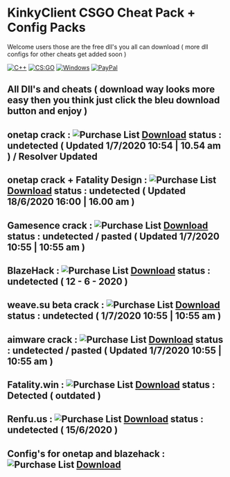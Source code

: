 # KinkyClient CSGO Cheat Pack + Config Packs
Welcome users those are the free dll's you all can download ( more dll configs for other cheats get added soon )

[![C++](https://img.shields.io/badge/language-C%2B%2B-%23f34b7d.svg?style=plastic)](https://en.wikipedia.org/wiki/C%2B%2B) 
[![CS:GO](https://img.shields.io/badge/game-CS%3AGO-yellow.svg?style=plastic)](https://store.steampowered.com/app/730/CounterStrike_Global_Offensive/) 
[![Windows](https://img.shields.io/badge/platform-Windows-0078d7.svg?style=plastic)](https://en.wikipedia.org/wiki/Microsoft_Windows) 
[![PayPal](https://img.shields.io/badge/donate-PayPal-104098.svg?style=plastic&logo=PayPal)](paypal.me/hacklegends)

All Dll's and cheats ( download way looks more easy then you think just click the bleu download button and enjoy )
--------------------------------------------------------------------------------------------------------------------------------------

onetap crack : ![Purchase List](https://i.imgur.com/23pCgTq.png) [**Download**](https://github.com/avangersKinkyClient/KinkyClient-CSGO-Cheaters-Pack-dll-files/releases/download/1/Dutchy.otc.dll) status : undetected ( Updated 1/7/2020 10:54 | 10.54 am ) / Resolver Updated
--------------------------------------------------------------------------------------------------------------------------------------
onetap crack + Fatality Design : ![Purchase List](https://i.imgur.com/23pCgTq.png) [**Download**](https://github.com/avangersKinkyClient/KinkyClient-CSGO-Cheaters-Pack-dll-files/releases/download/6/Dutchy.otc.With.Fatality.Design.dll) status : undetected ( Updated 18/6/2020 16:00 | 16.00 am )
--------------------------------------------------------------------------------------------------------------------------------------
Gamesence crack : ![Purchase List](https://i.imgur.com/23pCgTq.png) [**Download**](https://github.com/avangersKinkyClient/KinkyClient-CSGO-Cheaters-Pack-dll-files/releases/download/2/gamesense.cracked.dll) status : undetected / pasted ( Updated 1/7/2020 10:55 | 10:55 am )
--------------------------------------------------------------------------------------------------------------------------------------
BlazeHack : ![Purchase List](https://i.imgur.com/23pCgTq.png) [**Download**](https://github.com/avangersKinkyClient/KinkyClient-CSGO-Cheaters-Pack-dll-files/releases/download/3/blazehack.dll) status : undetected ( 12 - 6 - 2020 )
--------------------------------------------------------------------------------------------------------------------------------------
weave.su beta crack : ![Purchase List](https://i.imgur.com/23pCgTq.png) [**Download**](https://github.com/avangersKinkyClient/KinkyClient-CSGO-Cheaters-Pack-dll-files/releases/download/5/weave.su.dll) status : undetected ( 1/7/2020 10:55 | 10:55 am )
--------------------------------------------------------------------------------------------------------------------------------------
aimware crack : ![Purchase List](https://i.imgur.com/23pCgTq.png) [**Download**](https://github.com/avangersKinkyClient/KinkyClient-CSGO-Cheaters-Pack-dll-files/releases/download/8/aimware.dll) status : undetected / pasted ( Updated 1/7/2020 10:55 | 10:55 am )
--------------------------------------------------------------------------------------------------------------------------------------
Fatality.win : ![Purchase List](https://i.imgur.com/23pCgTq.png) [**Download**](https://github.com/avangersKinkyClient/KinkyClient-CSGO-Cheaters-Pack-dll-files/releases/download/4/Fatality.dll) status : Detected ( outdated )
--------------------------------------------------------------------------------------------------------------------------------------
Renfu.us : ![Purchase List](https://i.imgur.com/23pCgTq.png) [**Download**](https://github.com/avangersKinkyClient/KinkyClient-CSGO-Cheaters-Pack-dll-files/releases/download/7/renfu.us.dll) status : undetected ( 15/6/2020 )
--------------------------------------------------------------------------------------------------------------------------------------
Config's for onetap and blazehack : ![Purchase List](https://i.imgur.com/23pCgTq.png) [**Download**](https://github.com/avangersKinkyClient/KinkyClient-CSGO-Cheaters-Pack-dll-files/releases/download/0/configs.zip)
--------------------------------------------------------------------------------------------------------------------------------------

